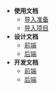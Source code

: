 - **使用文档**
  - [导入准备](docs/install/01ready.md)
  - [导入项目](docs/install/02install.md)
- **设计文档**
  - [前端](docs/design/app)
  - [后端](docs/design/api)
- **开发文档**
  - [前端](docs/develop/app)
  - [后端](docs/develop/api)
